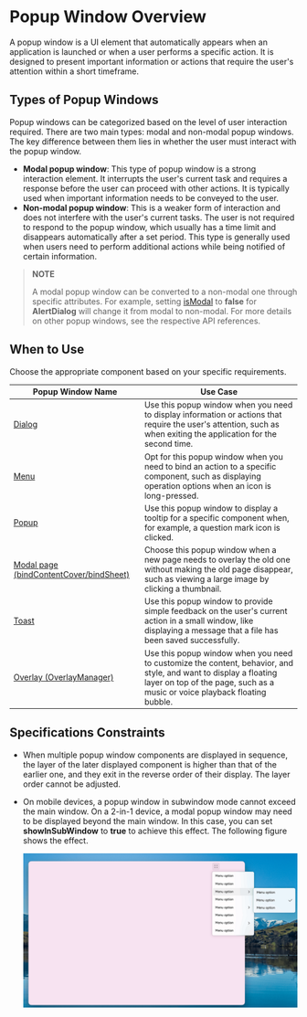 # Popup Window Overview
A popup window is a UI element that automatically appears when an application is launched or when a user performs a specific action. It is designed to present important information or actions that require the user's attention within a short timeframe.

## Types of Popup Windows

Popup windows can be categorized based on the level of user interaction required. There are two main types: modal and non-modal popup windows. The key difference between them lies in whether the user must interact with the popup window.

* **Modal popup window**: This type of popup window is a strong interaction element. It interrupts the user's current task and requires a response before the user can proceed with other actions. It is typically used when important information needs to be conveyed to the user.
* **Non-modal popup window**: This is a weaker form of interaction and does not interfere with the user's current tasks. The user is not required to respond to the popup window, which usually has a time limit and disappears automatically after a set period. This type is generally used when users need to perform additional actions while being notified of certain information.

> **NOTE**
>
> A modal popup window can be converted to a non-modal one through specific attributes. For example, setting [isModal](../reference//apis-arkui/arkui-ts/ts-methods-alert-dialog-box.md#alertdialogparam) to **false** for **AlertDialog** will change it from modal to non-modal. For more details on other popup windows, see the respective API references.

## When to Use

Choose the appropriate component based on your specific requirements.

Popup Window Name| Use Case|
| --- | --- |
| [Dialog](arkts-base-dialog-overview.md)| Use this popup window when you need to display information or actions that require the user's attention, such as when exiting the application for the second time.|
|  [Menu](arkts-popup-and-menu-components-menu.md) | Opt for this popup window when you need to bind an action to a specific component, such as displaying operation options when an icon is long-pressed.|
| [Popup](arkts-popup-and-menu-components-popup.md) | Use this popup window to display a tooltip for a specific component when, for example, a question mark icon is clicked.|
| [Modal page (bindContentCover/bindSheet)](arkts-modal-overview.md) | Choose this popup window when a new page needs to overlay the old one without making the old page disappear, such as viewing a large image by clicking a thumbnail.|
|  [Toast](arkts-create-toast.md) | Use this popup window to provide simple feedback on the user's current action in a small window, like displaying a message that a file has been saved successfully.|
|  [Overlay (OverlayManager)](arkts-create-overlaymanager.md) | Use this popup window when you need to customize the content, behavior, and style, and want to display a floating layer on top of the page, such as a music or voice playback floating bubble.|

## Specifications Constraints

* When multiple popup window components are displayed in sequence, the layer of the later displayed component is higher than that of the earlier one, and they exit in the reverse order of their display. The layer order cannot be adjusted.
* On mobile devices, a popup window in subwindow mode cannot exceed the main window. On a 2-in-1 device, a modal popup window may need to be displayed beyond the main window. In this case, you can set **showInSubWindow** to **true** to achieve this effect. The following figure shows the effect.

  ![image](figures/Dialog01.png)
